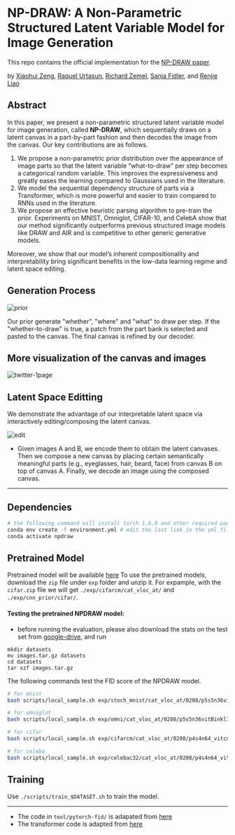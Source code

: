 # NP-DRAW: A Non-Parametric Structured Latent Variable Model for Image Generation

This repo contains the official implementation for the [NP-DRAW paper](https://arxiv.org/abs/2106.13435). 

by [Xiaohui Zeng](https://www.cs.utoronto.ca/xiaohui), [Raquel Urtasun](http://www.cs.toronto.edu/~urtasun/), [Richard Zemel](http://www.cs.toronto.edu/~zemel/inquiry/home.php), [Sanja Fidler](https://www.cs.utoronto.ca/~fidler/), and [Renjie Liao](http://www.cs.toronto.edu/~rjliao/)

## Abstract 
In this paper, we present a non-parametric structured latent variable model for image generation, called **NP-DRAW**, which sequentially draws on a latent canvas in a part-by-part fashion and then decodes the image from the canvas. Our key contributions are as follows. 
1) We propose a non-parametric prior distribution over the appearance of image parts so that the latent variable “what-to-draw” per step becomes a categorical random variable. This improves the expressiveness and greatly eases the learning compared to Gaussians used in the literature. 
2) We model the sequential dependency structure of parts via a Transformer, which is more powerful and easier to train compared to RNNs used in the literature. 
3) We propose an effective heuristic parsing algorithm to pre-train the prior. Experiments on MNIST, Omniglot, CIFAR-10, and CelebA show that our method significantly outperforms previous structured image models like DRAW and AIR and is competitive to other generic generative models. 

Moreover, we show that our model’s inherent compositionality and interpretability bring significant benefits in the low-data learning regime and latent space editing.


## Generation Process 
![prior](https://github.com/ZENGXH/NPDRAW/blob/main/docs/npdraw_prior.gif?raw=true) 

Our prior generate "whether", "where" and "what" to draw per step. If the "whether-to-draw" is true, a patch from the part bank is selected and pasted to the canvas. The final canvas is refined by our decoder. 

## More visualization of the canvas and images 
![twitter-1page](https://user-images.githubusercontent.com/12856437/123703370-473bd500-d832-11eb-8a14-8571bc7caf4a.gif)

## Latent Space Editting 
We demonstrate the advantage of our interpretable latent space via interactively editing/composing the latent canvas. 

![edit](https://user-images.githubusercontent.com/12856437/122693542-47235000-d208-11eb-8d5a-5a26f1edaf33.png)

* Given images A and B, we encode them to obtain the latent canvases. Then we compose a new canvas by placing certain semantically meaningful parts (e.g., eyeglasses, hair, beard, face) from canvas B on top of canvas A. Finally, we decode an image using the composed canvas.

----------------------------
## Dependencies
```bash
# the following command will install torch 1.6.0 and other required packages 
conda env create -f environment.yml # edit the last link in the yml file for the directory
conda activate npdraw 
```
## Pretrained Model 
Pretrained model will be available [here](https://drive.google.com/drive/folders/1jTlN6dWv9MnOd7Jo5H5yMpc-pFErYLS1?usp=sharing) 
To use the pretrained models, download the `zip` file under `exp` folder and unzip it. For expample, with the `cifar.zip` file we will get `./exp/cifarcm/cat_vloc_at/` and `./exp/cnn_prior/cifar/`. 

#### Testing the pretrained NPDRAW model:

* before running the evaluation, please also download the stats on the test set from [google-drive](https://drive.google.com/file/d/1U3sBE2kbhFdutTSLj26oHnGIYiXAP6OF/view?usp=sharing), and run 
```
mkdir datasets 
mv images.tar.gz datasets 
cd datasets 
tar xzf images.tar.gz 
``` 

The following commands test the FID score of the NPDRAW model. 
```bash
# for mnist
bash scripts/local_sample.sh exp/stoch_mnist/cat_vloc_at/0208/p5s5n36vitBinkl1r1E3_K50w5sc0_gs_difflr_b500/E00550.pth # FID 2.55

# for omniglot
bash scripts/local_sample.sh exp/omni/cat_vloc_at/0208/p5s5n36vitBinkl1r1E3_K50w5sc0_gs_difflr_b500/ckpt_epo799.pth # FID 5.53

# for cifar
bash scripts/local_sample.sh exp/cifarcm/cat_vloc_at/0208/p4s4n64_vitcnnLkl11E3_K200w4sc0_gs_difflr_b150/ckpt_epo499.pth #

# for celeba
bash scripts/local_sample.sh exp/celebac32/cat_vloc_at/0208/p4s4n64_vitcnnLkl0e531E3_K200w4sc0_gs_difflr_b150/ckpt_epo199.pth # FID 41.29
```

## Training 
Use `./scripts/train_$DATASET.sh` to train the model. 

----------------------
* The code in `tool/pytorch-fid/` is adapated from [here](https://github.com/mseitzer/pytorch-fid)
* The transformer code is adapted from [here](https://github.com/lucidrains/vit-pytorch/blob/main/vit_pytorch/vit_pytorch.py)
